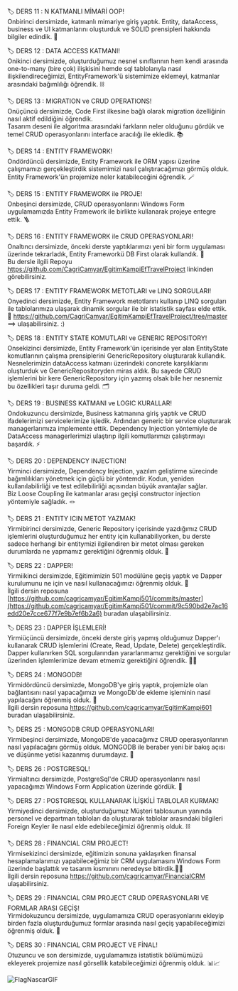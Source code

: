 🏷 DERS 11 : N KATMANLI MİMARİ OOP! <br/>
Onbirinci dersimizde, katmanlı mimariye giriş yaptık. Entity, dataAccess, business ve UI katmanlarını oluşturduk ve SOLID prensipleri hakkında bilgiler edindik. 🏯

🏷 DERS 12 : DATA ACCESS KATMANI! <br/>
Onikinci dersimizde, oluşturduğumuz nesnel sınıflarının hem kendi arasında one-to-many (bire çok) ilişkisini hemde sql tablolarıyla nasıl ilişkilendireceğimizi, EntityFramework'ü sistemimize eklemeyi, katmanlar arasındaki bağımlılığı öğrendik. ⛓

🏷 DERS 13 : MIGRATION ve CRUD OPERATIONS! <br/>
Onüçüncü dersimizde, Code First ilkesine bağlı olarak migration özelliğinin nasıl aktif edildiğini öğrendik. <br/> Tasarım deseni ile algoritma arasındaki farkların neler olduğunu gördük ve temel CRUD operasyonlarını interface aracılığı ile ekledik. 📚

🏷 DERS 14 : ENTITY FRAMEWORK! <br/>
Ondördüncü dersimizde, Entity Framework ile ORM yapısı üzerine çalışmamızı gerçekleştirdik sistemimizi nasıl çalıştıracağımızı görmüş olduk. Entity Framework'ün projemize neler katabileceğini öğrendik. 🪄

🏷 DERS 15 : ENTITY FRAMEWORK ile PROJE! <br/>
Onbeşinci dersimizde, CRUD operasyonlarını Windows Form uygulamamızda Entity Framework ile birlikte kullanarak projeye entegre ettik. 🪜

🏷 DERS 16 : ENTITY FRAMEWORK ile CRUD OPERASYONLARI! <br/>
Onaltıncı dersimizde, önceki derste yaptıklarımızı yeni bir form uygulaması üzerinde tekrarladık, Entity Frameworkü DB First olarak kullandık. 💬 <br/>
Bu dersle ilgili Repoyu https://github.com/CagriCamyar/EgitimKampiEfTravelProject linkinden görebilirsiniz.

🏷 DERS 17 : ENTITY FRAMEWORK METOTLARI ve LINQ SORGULARI! <br/>
Onyedinci dersimizde, Entity Framework metotlarını kullanıp LINQ sorguları ile tablolarımıza ulaşarak dinamik sorgular ile bir istatistik sayfası elde ettik. 🎯
https://github.com/CagriCamyar/EgitimKampiEfTravelProject/tree/master ==> ulaşabilirsiniz. :)

🏷 DERS 18 : ENTITY STATE KOMUTLARI ve GENERIC REPOSITORY! <br/>
Onsekizinci dersimizde, Entity Framework'ün içerisinde yer alan EntityState komutlarının çalışma prensiplerini GenericRepository oluşturarak kullandık. <br/>
Nesnelerimizin dataAccess katmanı üzerindeki concrete karşılıklarını oluşturduk ve GenericRepositoryden miras aldık. Bu sayede  CRUD işlemlerini bir kere GenericRepository için yazmış olsak bile her nesnemiz bu özellikleri taşır duruma geldi. 🗂️

🏷 DERS 19 : BUSINESS KATMANI ve LOGIC KURALLAR! <br/>
Ondokuzuncu dersimizde, Business katmanına giriş yaptık ve CRUD ifadelerimizi servicelerimize işledik. Ardından generic bir service oluşturarak managerlarımıza implemente ettik. Dependency Injection yöntemiyle de DataAccess managerlerimizi ulaştırıp ilgili komutlarımızı çalıştırmayı başardık. ⚡

🏷 DERS 20 : DEPENDENCY INJECTION! <br/>
Yirminci dersimizde, Dependency Injection, yazılım geliştirme sürecinde bağımlılıkları yönetmek için güçlü bir yöntemdir. Kodun, yeniden kullanılabilirliği ve test edilebilirliği açısından büyük avantajlar sağlar. <br/>
Biz Loose Coupling ile katmanlar arası geçişi constructor injection yöntemiyle sağladık. 🪢

🏷 DERS 21 : ENTITY ICIN METOT YAZMAK! <br/>
Yirmibirinci dersimizde, Generic Repository içerisinde yazdığımız CRUD işlemlerini oluşturduğumuz her entity için kullanabiliyorken, bu derste sadece herhangi bir entitymizi ilgilendiren bir metot olması gereken durumlarda ne yapmamız gerektiğini öğrenmiş olduk. 🧐

🏷 DERS 22 : DAPPER! <br/>
Yirmiikinci dersimizde, Eğitimimizin 501 modülüne geçiş yaptık ve Dapper kurulumunu ne için ve nasıl kullanacağımızı öğrenmiş olduk. 💨 <br/>
İlgili dersin reposuna [https://github.com/cagricamyar/EgitimKampi501/commits/master](https://github.com/cagricamyar/EgitimKampi501/commit/9c590bd2e7ac16edd20e7cce677f7e9b7ef6b2a6) buradan ulaşabilirsiniz.

🏷 DERS 23 : DAPPER İŞLEMLERİ! <br/>
Yirmiüçüncü dersimizde, önceki derste giriş yapmış olduğumuz Dapper'ı kullanarak CRUD işlemlerini (Create, Read, Update, Delete) gerçekleştirdik. Dapper kullanırken SQL sorgularından yararlanmamız gerektiğini ve sorgular üzerinden işlemlerimize devam etmemiz gerektiğini öğrendik. 🏃‍♂️

🏷 DERS 24 : MONGODB! <br/>
Yirmidördüncü dersimizde, MongoDB'ye giriş yaptık, projemizle olan bağlantısını nasıl yapacağımızı ve MongoDb'de ekleme işleminin nasıl yapılacağını öğrenmiş olduk. 🧭 <br/>
İlgili dersin reposuna https://github.com/cagricamyar/EgitimKampi601 buradan ulaşabilirsiniz. 

🏷 DERS 25 : MONGODB CRUD OPERASYONLARI! <br/>
Yirmibeşinci dersimizde, MongoDB'de yapacağımız CRUD operasyonlarının nasıl  yapılacağını görmüş olduk. MONGODB ile beraber yeni bir bakış açısı ve düşünme yetisi kazanmış durumdayız. 💭  <br/>

🏷 DERS 26 : POSTGRESQL! <br/>
Yirmialtıncı dersimizde, PostgreSql'de CRUD operasyonlarını nasıl yapacağımzı Windows Form Application üzerinde gördük. 🐘

🏷 DERS 27 : POSTGRESQL KULLANARAK İLİŞKİLİ TABLOLAR KURMAK! <br/>
Yirmiyedinci dersimizde, oluşturduğumuz Müşteri tablosunun yanında personel ve departman tabloları da oluşturarak tablolar arasındaki bilgileri Foreign Keyler ile nasıl elde edebileceğimizi öğrenmiş olduk. ⛓️ 

🏷 DERS 28 : FINANCIAL CRM  PROJECT! <br/>
Yirmisekizinci dersimizde, eğitimizin sonuna yaklaşırken finansal hesaplamalarımızı yapabileceğimiz bir CRM uygulamasını Windows Form üzerinde başlattık ve tasarım kısmınını neredeyse bitirdik.👨‍💻 <br/> 
İlgili dersin reposuna https://github.com/cagricamyar/FinancialCRM ulaşabilirsiniz. 

🏷 DERS 29 : FINANCIAL CRM PROJECT CRUD OPERASYONLARI VE FORMLAR ARASI GEÇİŞ! <br/>
Yirmidokuzuncu dersimizde, uygulamamıza CRUD operasyonlarını ekleyip birden fazla oluşturduğumuz formlar arasında nasıl geçiş yapabileceğimizi öğrenmiş olduk. 🏦

🏷 DERS 30 : FINANCIAL CRM PROJECT VE FİNAL! <br/>
Otuzuncu ve son dersimizde, uygulamamıza istatistik bölümümüzü ekleyerek projemize nasıl görsellik katabileceğimizi öğrenmiş olduk. 📊📈

![FlagNascarGIF](https://github.com/user-attachments/assets/91785883-65a3-49a4-9525-8c97e39a143d)
